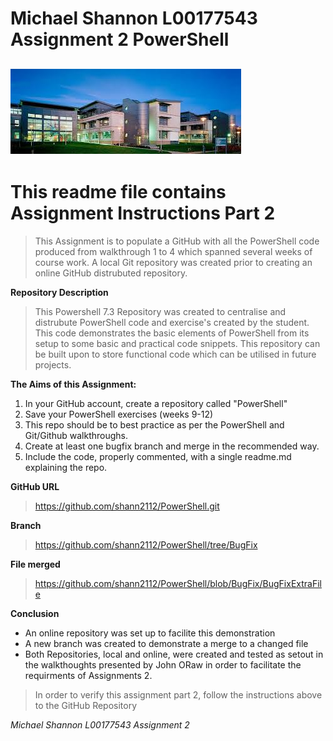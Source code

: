 # Michael Shannon L00177543 Assignment 2 PowerShell #
![img.png](atu.jpg)
---
# This readme file contains Assignment Instructions Part 2 #

>This Assignment is to populate a GitHub with all the PowerShell code produced from walkthrough 1 to 4 which spanned several weeks of course work. A local Git repository was created prior to creating an online GitHub distrubuted repository.

**Repository Description**
>This Powershell 7.3 Repository was created to centralise and distrubute PowerShell code and exercise's created by the student. This code demonstrates the basic elements of PowerShell from its setup to some basic and practical code snippets. This repository can be built upon to store functional code which can be utilised in future projects.

**The Aims of this Assignment:**
1. In your GitHub account, create a repository called "PowerShell"
2. Save your PowerShell exercises (weeks 9-12)
3. This repo should be to best practice as per the PowerShell and Git/Github walkthroughs.
4. Create at least one bugfix branch and merge in the recommended way.
5. Include the code, properly commented,  with a single readme.md explaining the repo.

**GitHub URL**

> https://github.com/shann2112/PowerShell.git

**Branch**
> https://github.com/shann2112/PowerShell/tree/BugFix

**File merged**
>https://github.com/shann2112/PowerShell/blob/BugFix/BugFixExtraFile

**Conclusion**
- An online repository was set up to facilite this demonstration
- A new branch was created to demonstrate a merge to a changed file
- Both Repositories, local and online, were created and tested as setout in the walkthoughts presented by John ORaw in order to facilitate the requirments of Assignments 2.

> In order to verify this assignment part 2, follow the instructions above to the GitHub Repository


*Michael Shannon L00177543 Assignment 2*





